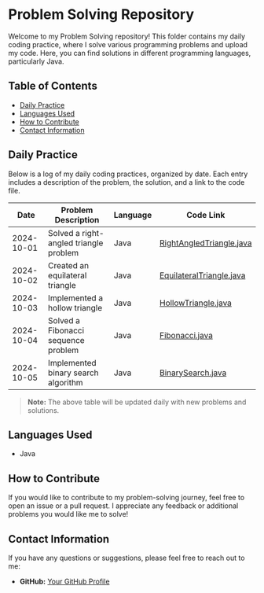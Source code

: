 # Problem Solving Repository

Welcome to my Problem Solving repository! This folder contains my daily coding practice, where I solve various programming problems and upload my code. Here, you can find solutions in different programming languages, particularly Java.

## Table of Contents

- [Daily Practice](#daily-practice)
- [Languages Used](#Java)
- [How to Contribute](#how-to-contribute)
- [Contact Information](#contact-information)

## Daily Practice

Below is a log of my daily coding practices, organized by date. Each entry includes a description of the problem, the solution, and a link to the code file.

| Date       | Problem Description                    | Language | Code Link                          |
|------------|----------------------------------------|----------|------------------------------------|
| 2024-10-01 | Solved a right-angled triangle problem | Java     | [RightAngledTriangle.java](./RightAngledTriangle.java) |
| 2024-10-02 | Created an equilateral triangle        | Java     | [EquilateralTriangle.java](./EquilateralTriangle.java) |
| 2024-10-03 | Implemented a hollow triangle          | Java     | [HollowTriangle.java](./HollowTriangle.java) |
| 2024-10-04 | Solved a Fibonacci sequence problem    | Java     | [Fibonacci.java](./Fibonacci.java) |
| 2024-10-05 | Implemented binary search algorithm    | Java     | [BinarySearch.java](./BinarySearch.java) |

> **Note:** The above table will be updated daily with new problems and solutions.

## Languages Used

- Java

## How to Contribute

If you would like to contribute to my problem-solving journey, feel free to open an issue or a pull request. I appreciate any feedback or additional problems you would like me to solve!

## Contact Information

If you have any questions or suggestions, please feel free to reach out to me:

- **GitHub:** [Your GitHub Profile](https://github.com/hari7261)
